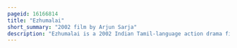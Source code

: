 ```yaml
---
pageid: 16166814
title: "Ezhumalai"
short_summary: "2002 film by Arjun Sarja"
description: "Ezhumalai is a 2002 Indian Tamil-language action drama film directed by Arjun, who also plays the title character. It also features an ensemble Cast of Simran, Gajala, Mumtaj, Vijayakumar and Ashish Vidyarthi. It is a Remake of the Telugu Film Narasimha Naidu which also starred Simran."
---
```

